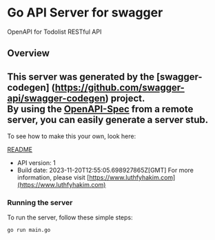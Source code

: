 # Go API Server for swagger

OpenAPI for Todolist RESTful API

## Overview
This server was generated by the [swagger-codegen]
(https://github.com/swagger-api/swagger-codegen) project.  
By using the [OpenAPI-Spec](https://github.com/OAI/OpenAPI-Specification) from a remote server, you can easily generate a server stub.  
-

To see how to make this your own, look here:

[README](https://github.com/swagger-api/swagger-codegen/blob/master/README.md)

- API version: 1
- Build date: 2023-11-20T12:55:05.698927865Z[GMT]
For more information, please visit [https://www.luthfyhakim.com](https://www.luthfyhakim.com)


### Running the server
To run the server, follow these simple steps:

```
go run main.go
```

